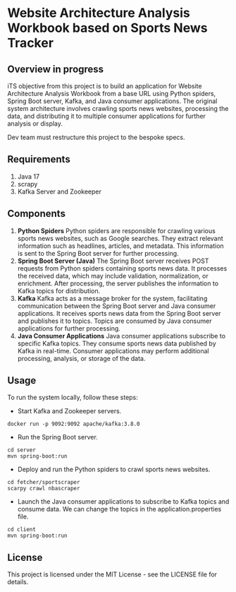 # Website Architecture Analysis Workbook based on Sports News Tracker

## Overview in progress

iTS objective from this project is to build an application for Website Architecture Analysis Workbook from a base URL using Python spiders, Spring Boot server, Kafka, and Java consumer applications. The original system architecture involves crawling sports news websites, processing the data, and distributing it to multiple consumer applications for further analysis or display.

Dev team must restructure this project to the bespoke specs.

## Requirements

1. Java 17
2. scrapy
3. Kafka Server and Zookeeper

## Components

1. **Python Spiders**
Python spiders are responsible for crawling various sports news websites, such as Google searches.
They extract relevant information such as headlines, articles, and metadata.
This information is sent to the Spring Boot server for further processing.
2. **Spring Boot Server (Java)**
The Spring Boot server receives POST requests from Python spiders containing sports news data.
It processes the received data, which may include validation, normalization, or enrichment.
After processing, the server publishes the information to Kafka topics for distribution.
3. **Kafka**
Kafka acts as a message broker for the system, facilitating communication between the Spring Boot server and Java consumer applications.
It receives sports news data from the Spring Boot server and publishes it to topics.
Topics are consumed by Java consumer applications for further processing.
4. **Java Consumer Applications**
Java consumer applications subscribe to specific Kafka topics.
They consume sports news data published by Kafka in real-time.
Consumer applications may perform additional processing, analysis, or storage of the data.

## Usage

To run the system locally, follow these steps:

* Start Kafka and Zookeeper servers.

```shell
docker run -p 9092:9092 apache/kafka:3.8.0
```

* Run the Spring Boot server.

```shell
cd server
mvn spring-boot:run
```

* Deploy and run the Python spiders to crawl sports news websites.

```shell
cd fetcher/sportscraper
scarpy crawl nbascraper
```

* Launch the Java consumer applications to subscribe to Kafka topics and consume data. We can change the topics in the application.properties file.

```shell
cd client
mvn spring-boot:run
```

## License

This project is licensed under the MIT License - see the LICENSE file for details.
